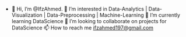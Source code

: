 - 👋 Hi, I’m @IfzAhmed.
👀 I’m interested in Data-Analytics | Data-Visualization | Data-Preprocessing | Machine-Learning
🌱 I’m currently learning DataScience
💞️ I’m looking to collaborate on projects for DataScience
📫 How to reach me ifzahmed197@gmail.com
<!---
IfzAhmed/IfzAhmed is a ✨ special ✨ repository because its `README.md` (this file) appears on your GitHub profile.
You can click the Preview link to take a look at your changes.
--->
